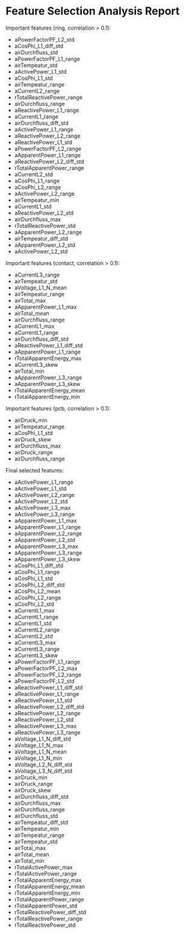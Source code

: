 # Feature Selection Analysis Report


Important features (ring, correlation > 0.1):
- aPowerFactorPF_L2_std
- aCosPhi_L1_diff_std
- airDurchfluss_std
- aPowerFactorPF_L1_range
- airTempeatur_std
- aActivePower_L1_std
- aCosPhi_L1_std
- airTempeatur_range
- aCurrentL2_range
- rTotalReactivePower_range
- airDurchfluss_range
- aReactivePower_L1_range
- aCurrentL1_range
- airDurchfluss_diff_std
- aActivePower_L1_range
- aReactivePower_L2_range
- aReactivePower_L1_std
- aPowerFactorPF_L2_range
- aApparentPower_L1_range
- aReactivePower_L2_diff_std
- rTotalApparentPower_range
- aCurrentL2_std
- aCosPhi_L1_range
- aCosPhi_L2_range
- aActivePower_L2_range
- airTempeatur_min
- aCurrentL1_std
- aReactivePower_L2_std
- airDurchfluss_max
- rTotalReactivePower_std
- aApparentPower_L2_range
- airTempeatur_diff_std
- aApparentPower_L2_std
- aActivePower_L2_std

Important features (contact, correlation > 0.1):
- aCurrentL3_range
- airTempeatur_std
- aVoltage_L1_N_mean
- airTempeatur_range
- airTotal_max
- aApparentPower_L1_max
- airTotal_mean
- airDurchfluss_range
- aCurrentL1_max
- aCurrentL1_range
- airDurchfluss_diff_std
- aReactivePower_L1_diff_std
- aApparentPower_L1_range
- rTotalApparentEnergy_max
- aCurrentL3_skew
- airTotal_min
- aApparentPower_L3_range
- aApparentPower_L3_skew
- rTotalApparentEnergy_mean
- rTotalApparentEnergy_min

Important features (pcb, correlation > 0.1):
- airDruck_min
- airTempeatur_range
- aCosPhi_L1_std
- airDruck_skew
- airDurchfluss_max
- airDruck_range
- airDurchfluss_range

Final selected features:
- aActivePower_L1_range
- aActivePower_L1_std
- aActivePower_L2_range
- aActivePower_L2_std
- aActivePower_L3_max
- aActivePower_L3_range
- aApparentPower_L1_max
- aApparentPower_L1_range
- aApparentPower_L2_range
- aApparentPower_L2_std
- aApparentPower_L3_max
- aApparentPower_L3_range
- aApparentPower_L3_skew
- aCosPhi_L1_diff_std
- aCosPhi_L1_range
- aCosPhi_L1_std
- aCosPhi_L2_diff_std
- aCosPhi_L2_mean
- aCosPhi_L2_range
- aCosPhi_L2_std
- aCurrentL1_max
- aCurrentL1_range
- aCurrentL1_std
- aCurrentL2_range
- aCurrentL2_std
- aCurrentL3_max
- aCurrentL3_range
- aCurrentL3_skew
- aPowerFactorPF_L1_range
- aPowerFactorPF_L2_max
- aPowerFactorPF_L2_range
- aPowerFactorPF_L2_std
- aReactivePower_L1_diff_std
- aReactivePower_L1_range
- aReactivePower_L1_std
- aReactivePower_L2_diff_std
- aReactivePower_L2_range
- aReactivePower_L2_std
- aReactivePower_L3_max
- aReactivePower_L3_range
- aVoltage_L1_N_diff_std
- aVoltage_L1_N_max
- aVoltage_L1_N_mean
- aVoltage_L1_N_min
- aVoltage_L2_N_diff_std
- aVoltage_L3_N_diff_std
- airDruck_min
- airDruck_range
- airDruck_skew
- airDurchfluss_diff_std
- airDurchfluss_max
- airDurchfluss_range
- airDurchfluss_std
- airTempeatur_diff_std
- airTempeatur_min
- airTempeatur_range
- airTempeatur_std
- airTotal_max
- airTotal_mean
- airTotal_min
- rTotalActivePower_max
- rTotalActivePower_range
- rTotalApparentEnergy_max
- rTotalApparentEnergy_mean
- rTotalApparentEnergy_min
- rTotalApparentPower_range
- rTotalApparentPower_std
- rTotalReactivePower_diff_std
- rTotalReactivePower_range
- rTotalReactivePower_std